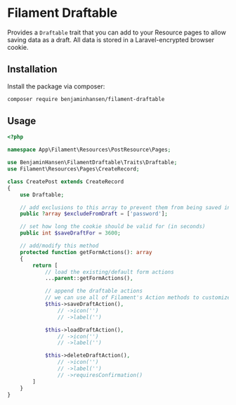 # Filament Draftable

Provides a <code>Draftable</code> trait that you can add to your Resource pages to allow saving data as a draft.
All data is stored in a Laravel-encrypted browser cookie.

## Installation

Install the package via composer:

```bash
composer require benjaminhansen/filament-draftable
```

## Usage

```php
<?php

namespace App\Filament\Resources\PostResource\Pages;

use BenjaminHansen\FilamentDraftable\Traits\Draftable;
use Filament\Resources\Pages\CreateRecord;

class CreatePost extends CreateRecord
{
    use Draftable;

    // add exclusions to this array to prevent them from being saved in the draft
    public ?array $excludeFromDraft = ['password'];

    // set how long the cookie should be valid for (in seconds)
    public int $saveDraftFor = 3600;

    // add/modify this method
    protected function getFormActions(): array
    {
        return [
            // load the existing/default form actions
            ...parent::getFormActions(),

            // append the draftable actions
            // we can use all of Filament's Action methods to customize the draftable actions
            $this->saveDraftAction(),
                // ->icon('')
                // ->label('')

            $this->loadDraftAction(),
                // ->icon('')
                // ->label('')

            $this->deleteDraftAction(),
                // ->icon('')
                // ->label('')
                // ->requiresConfirmation()
        ]
    }
}
```
